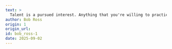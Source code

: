 ```yaml
---
text: >
  Talent is a pursued interest. Anything that you're willing to practice, you can do.
author: Bob Ross
origin: 1
origin_url:
id: bob_ross-1
date: 2025-09-02 
---
```

